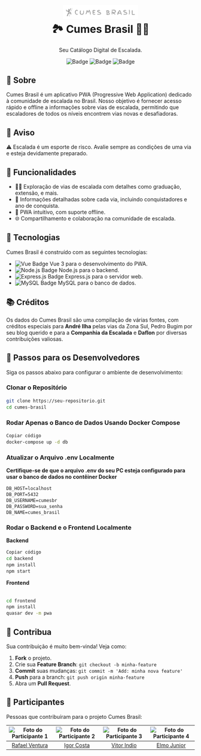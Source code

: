 <h1 align="center">
    <img alt="Cumes Brasil Logo" src="assets/logo.png" width="200px" />
    <br>
    🏞️ Cumes Brasil 🧗‍♂️
</h1>

<p align="center">
    Seu Catálogo Digital de Escalada.
</p>

<div align="center">

![Badge](https://img.shields.io/badge/status-in%20development-yellow)
![Badge](https://img.shields.io/badge/platform-web-blue)
![Badge](https://img.shields.io/badge/license-MIT-green)

</div>

## 📜 Sobre

Cumes Brasil é um aplicativo PWA (Progressive Web Application) dedicado à comunidade de escalada no Brasil. Nosso objetivo é fornecer acesso rápido e offline a informações sobre vias de escalada, permitindo que escaladores de todos os níveis encontrem vias novas e desafiadoras.

## 🚧 Aviso

:warning: Escalada é um esporte de risco. Avalie sempre as condições de uma via e esteja devidamente preparado.

## 🚀 Funcionalidades

- 🧗‍♂️ Exploração de vias de escalada com detalhes como graduação, extensão, e mais.
- 📜 Informações detalhadas sobre cada via, incluindo conquistadores e ano de conquista.
- 📱 PWA intuitivo, com suporte offline.
- 🌐 Compartilhamento e colaboração na comunidade de escalada.

## 🔧 Tecnologias

Cumes Brasil é construído com as seguintes tecnologias:

- ![Vue Badge](https://img.shields.io/badge/Vue.js-4FC08D?style=for-the-badge&logo=vuedotjs&logoColor=white) Vue 3 para o desenvolvimento do PWA.
- ![Node.js Badge](https://img.shields.io/badge/Node.js-43853D?style=for-the-badge&logo=node.js&logoColor=white) Node.js para o backend.
- ![Express.js Badge](https://img.shields.io/badge/Express.js-404D59?style=for-the-badge) Express.js para o servidor web.
- ![MySQL Badge](https://img.shields.io/badge/MySQL-4479A1?style=for-the-badge&logo=mysql&logoColor=white) MySQL para o banco de dados.

## 📚 Créditos

Os dados do Cumes Brasil são uma compilação de várias fontes, com créditos especiais para **André Ilha** pelas vias da Zona Sul, Pedro Bugim por seu blog querido e para a **Companhia da Escalada** e **Daflon** por diversas contribuições valiosas.

## 🚀 Passos para os Desenvolvedores

Siga os passos abaixo para configurar o ambiente de desenvolvimento:

### Clonar o Repositório

````bash
git clone https://seu-repositorio.git
cd cumes-brasil
````

### Rodar Apenas o Banco de Dados Usando Docker Compose
````bash
Copiar código
docker-compose up -d db
````

### Atualizar o Arquivo .env Localmente

**Certifique-se de que o arquivo .env do seu PC esteja configurado para usar o banco de dados no contêiner Docker**

````env
DB_HOST=localhost
DB_PORT=5432
DB_USERNAME=cumesbr
DB_PASSWORD=sua_senha
DB_NAME=cumes_brasil
````

### Rodar o Backend e o Frontend Localmente

**Backend**

````bash
Copiar código
cd backend
npm install
npm start
````

**Frontend**

````bash

cd frontend
npm install
quasar dev -m pwa
````

## 🤝 Contribua

Sua contribuição é muito bem-vinda! Veja como:

1. **Fork** o projeto.
2. Crie sua **Feature Branch**: `git checkout -b minha-feature`
3. **Commit** suas mudanças: `git commit -m 'Add: minha nova feature'`
4. **Push** para a branch: `git push origin minha-feature`
5. Abra um **Pull Request**.

## 🤝 Participantes

Pessoas que contribuíram para o projeto Cumes Brasil:

| <img src="https://avatars.githubusercontent.com/u/28628701?s=100&v=4" alt="Foto do Participante 1" /> | <img src="https://avatars.githubusercontent.com/u/69773445?s=100&v=4" alt="Foto do Participante 2" /> | <img src="https://avatars.githubusercontent.com/u/88738275?s=100&v=4" alt="Foto do Participante 3" /> | <img src="https://avatars.githubusercontent.com/u/22893710?s=100&v=4" alt="Foto do Participante 4" /> |
|:-----------------------------------------------------------------------------------------------------:|:-----------------------------------------------------------------------------------------------------:|:-----------------------------------------------------------------------------------------------------:|:-----------------------------------------------------------------------------------------------------:|
|                          [Rafael Ventura](https://github.com/rafael-ventura)                          |                            [Igor Costa](https://github.com/igordeo-costa)                             |                             [Vitor Indio](https://github.com/vitorindio)                              |                               [Elmo Junior](https://github.com/elmojuh)                               |
